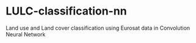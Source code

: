 # LULC-classification-nn
Land use and Land cover classification using Eurosat data in Convolution Neural Network
